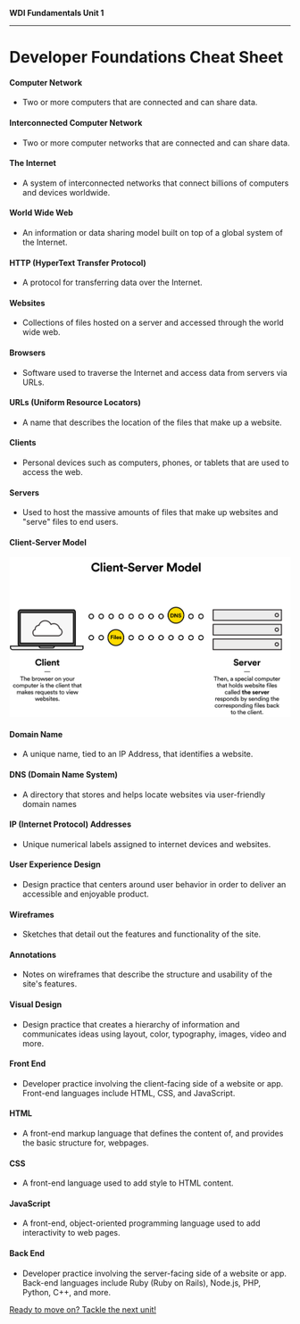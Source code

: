 **WDI Fundamentals Unit 1**

---

# Developer Foundations Cheat Sheet

#### Computer Network
* Two or more computers that are connected and can share data.

#### Interconnected Computer Network
* Two or more computer networks that are connected and can share data.

#### The Internet
* A system of interconnected networks that connect billions of computers and devices worldwide.

#### World Wide Web
* An information or data sharing model built on top of a global system of the Internet.

#### HTTP (HyperText Transfer Protocol)
* A protocol for transferring data over the Internet.

#### Websites
* Collections of files hosted on a server and accessed through the world wide web.

#### Browsers
* Software used to traverse the Internet and access data from servers via URLs.

#### URLs (Uniform Resource Locators)
* A name that describes the location of the files that make up a website.

#### Clients
* Personal devices such as computers, phones, or tablets that are used to access the web.

#### Servers
* Used to host the massive amounts of files that make up websites and "serve" files to end users.

#### Client-Server Model
![](assets/developer-foundations-cheatsheet/client-server.png)

#### Domain Name
* A unique name, tied to an IP Address, that identifies a website.

#### DNS (Domain Name System)
* A directory that stores and helps locate websites via user-friendly domain names

#### IP (Internet Protocol) Addresses
* Unique numerical labels	 assigned to internet devices and websites.


#### User Experience Design
* Design practice that centers around user behavior in order to deliver an accessible and enjoyable product.


#### Wireframes
* Sketches that detail out the features and functionality of the site.


#### Annotations
* Notes on wireframes that describe the structure and usability of the site's features.


#### Visual Design
* Design practice that creates a hierarchy of information and communicates ideas using layout, color, typography, images, video and more.


#### Front End
* Developer practice involving the client-facing side of a website or app. Front-end languages include HTML, CSS, and JavaScript.


#### HTML
* A front-end markup language that defines the content of, and provides the basic structure for, webpages.


#### CSS
* A front-end language used to add style to HTML content.


#### JavaScript
* A front-end, object-oriented programming language used to add interactivity to web pages.


#### Back End
* Developer practice involving the server-facing side of a website or app. Back-end languages include Ruby (Ruby on Rails), Node.js, PHP, Python, C++, and more.

[Ready to move on? Tackle the next unit!](02_unit/developer-tools-intro.md)
